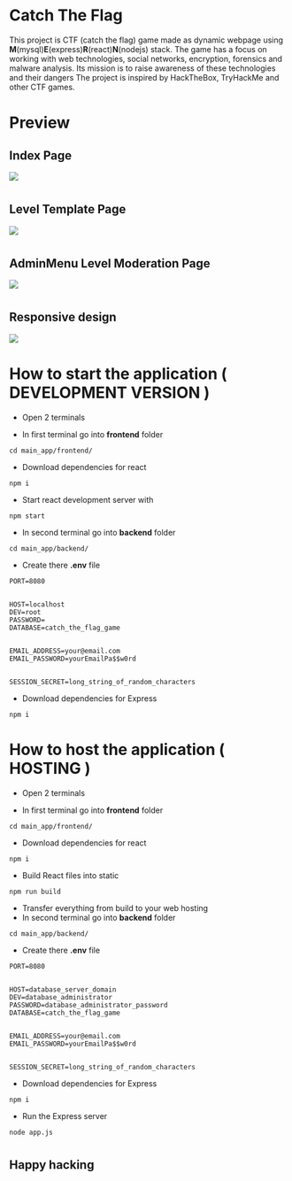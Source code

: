 # Catch The Flag

This project is CTF (catch the flag) game made as dynamic webpage using **M**(mysql)**E**(express)**R**(react)**N**(nodejs) stack. The game has a focus on working with web technologies, social networks, encryption, forensics and malware analysis. Its mission is to raise awareness of these technologies and their dangers The project is inspired by HackTheBox, TryHackMe and other CTF games.
#

# Preview

## Index Page
<img src="visuals_for_github/index.png">

#

## Level Template Page
<img src="visuals_for_github/level.png">

#

## AdminMenu Level Moderation Page
<img src="visuals_for_github/adminLevel.png">

#

## Responsive design
<img src="visuals_for_github/responsive.png">

#

# How to start the application ( DEVELOPMENT VERSION )
* Open 2 terminals


* In first terminal go into **frontend** folder
```
cd main_app/frontend/
```
* Download dependencies for react
```
npm i
```
* Start react development server with
```
npm start
```
* In second terminal go into **backend** folder
```
cd main_app/backend/
```
* Create there **.env** file 
```
PORT=8080


HOST=localhost
DEV=root
PASSWORD=
DATABASE=catch_the_flag_game


EMAIL_ADDRESS=your@email.com
EMAIL_PASSWORD=yourEmailPa$$w0rd


SESSION_SECRET=long_string_of_random_characters
```
* Download dependencies for Express
```
npm i
```

# How to host the application ( HOSTING )
* Open 2 terminals


* In first terminal go into **frontend** folder
```
cd main_app/frontend/
```
* Download dependencies for react
```
npm i
```
* Build React files into static
```
npm run build
```
* Transfer everything from build to your web hosting
* In second terminal go into **backend** folder
```
cd main_app/backend/
```
* Create there **.env** file 
```
PORT=8080


HOST=database_server_domain
DEV=database_administrator
PASSWORD=database_administrator_password
DATABASE=catch_the_flag_game


EMAIL_ADDRESS=your@email.com
EMAIL_PASSWORD=yourEmailPa$$w0rd


SESSION_SECRET=long_string_of_random_characters
```
* Download dependencies for Express
```
npm i
```
* Run the Express server
```
node app.js
```

#
#
#

## Happy hacking
